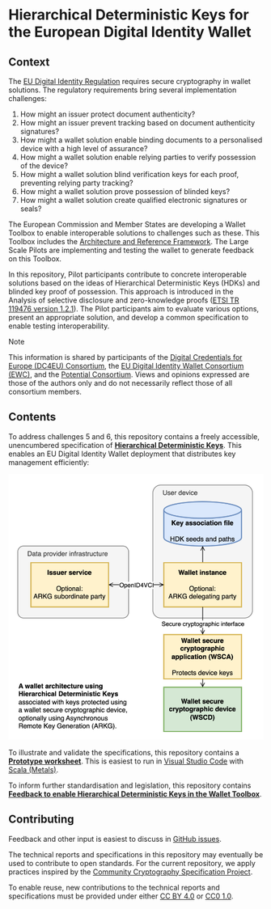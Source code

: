 # Hierarchical Deterministic Keys for the European Digital Identity Wallet

## Context

The [EU Digital Identity Regulation](https://eur-lex.europa.eu/eli/reg/2024/1183/oj) requires secure cryptography in wallet solutions. The regulatory requirements bring several implementation challenges:

1. How might an issuer protect document authenticity?
2. How might an issuer prevent tracking based on document authenticity signatures?
3. How might a wallet solution enable binding documents to a personalised device with a high level of assurance?
4. How might a wallet solution enable relying parties to verify possession of the device?
5. How might a wallet solution blind verification keys for each proof, preventing relying party tracking?
6. How might a wallet solution prove possession of blinded keys?
7. How might a wallet solution create qualified electronic signatures or seals?

The European Commission and Member States are developing a Wallet Toolbox to enable interoperable solutions to challenges such as these. This Toolbox includes the [Architecture and Reference Framework](https://eu-digital-identity-wallet.github.io/eudi-doc-architecture-and-reference-framework/latest/arf/). The Large Scale Pilots are implementing and testing the wallet to generate feedback on this Toolbox.

In this repository, Pilot participants contribute to concrete interoperable solutions based on the ideas of Hierarchical Deterministic Keys (HDKs) and blinded key proof of possession. This approach is introduced in the Analysis of selective disclosure and zero-knowledge proofs ([ETSI TR 119476 version 1.2.1](https://www.etsi.org/deliver/etsi_tr/119400_119499/119476/01.02.01_60/tr_119476v010201p.pdf)). The Pilot participants aim to evaluate various options, present an appropriate solution, and develop a common specification to enable testing interoperability.

> [!NOTE]
> This information is shared by participants of the [Digital Credentials for Europe (DC4EU) Consortium](https://www.dc4eu.eu), the [EU Digital Identity Wallet Consortium (EWC)](https://eudiwalletconsortium.org), and the [Potential Consortium](https://www.digital-identity-wallet.eu). Views and opinions expressed are those of the authors only and do not necessarily reflect those of all consortium members.

## Contents

To address challenges 5 and 6, this repository contains a freely accessible, unencumbered specification of **[Hierarchical Deterministic Keys](keys.md)**. This enables an EU Digital Identity Wallet deployment that distributes key management efficiently:

![A wallet architecture using Hierarchical Deterministic Keys associated with keys protected using a wallet secure cryptographic device, optionally using Asynchronous Remote Key Generation (ARKG).](media/deployment.svg)

To illustrate and validate the specifications, this repository contains a **[Prototype worksheet](prototype.worksheet.sc)**. This is easiest to run in [Visual Studio Code](https://code.visualstudio.com) with [Scala (Metals)](https://marketplace.visualstudio.com/items?itemName=scalameta.metals).

To inform further standardisation and legislation, this repository contains **[Feedback to enable Hierarchical Deterministic Keys in the Wallet Toolbox](feedback.md)**.

## Contributing

Feedback and other input is easiest to discuss in [GitHub issues](https://github.com/sander/hierarchical-deterministic-keys/issues).

The technical reports and specifications in this repository may eventually be used to contribute to open standards. For the current repository, we apply practices inspired by the [Community Cryptography Specification Project](https://github.com/C2SP/C2SP).

To enable reuse, new contributions to the technical reports and specifications must be provided under either [CC BY 4.0](https://creativecommons.org/licenses/by/4.0/) or [CC0 1.0](https://creativecommons.org/publicdomain/zero/1.0/).
